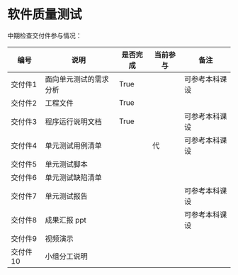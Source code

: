 # 软件质量测试



中期检查交付件参与情况：

| 编号     | 说明                   | 是否完成 | 当前参与 | 备注           |
| -------- | ---------------------- | -------- | -------- | -------------- |
| 交付件1  | 面向单元测试的需求分析 | True     |          | 可参考本科课设 |
| 交付件2  | 工程文件               | True     |          |                |
| 交付件3  | 程序运行说明文档       | True     |          | 可参考本科课设 |
| 交付件4  | 单元测试用例清单       |          | 代       | 可参考本科课设 |
| 交付件5  | 单元测试脚本           |          |          |                |
| 交付件6  | 单元测试缺陷清单       |          |          |                |
| 交付件7  | 单元测试报告           |          |          | 可参考本科课设 |
| 交付件8  | 成果汇报 ppt           |          |          | 可参考本科课设 |
| 交付件9  | 视频演示               |          |          |                |
| 交付件10 | 小组分工说明           |          |          |                |


